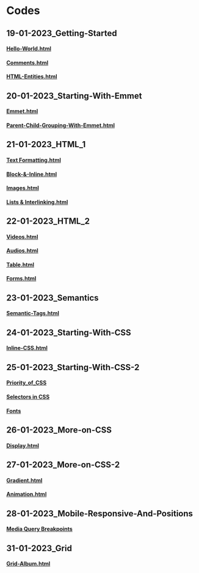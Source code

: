 # Codes

## 19-01-2023_Getting-Started

#### [Hello-World.html](https://github.com/subhranil002/PWSkills-MERN_Stack-Sigma_Batch/blob/main/10006.%2019-01-2023_Getting-Started/2.%20Hello-World.html)

#### [Comments.html](https://github.com/subhranil002/PWSkills-MERN_Stack-Sigma_Batch/blob/main/10006.%2019-01-2023_Getting-Started/4.%20Comments.html)

#### [HTML-Entities.html](https://github.com/subhranil002/PWSkills-MERN_Stack-Sigma_Batch/blob/main/10006.%2019-01-2023_Getting-Started/6.%20HTML-Entities.html)

## 20-01-2023_Starting-With-Emmet

#### [Emmet.html](https://github.com/subhranil002/PWSkills-MERN_Stack-Sigma_Batch/blob/main/10007.%2020-01-2023_Starting-With-Emmet/4.%20Emmet.html)

#### [Parent-Child-Grouping-With-Emmet.html](https://github.com/subhranil002/PWSkills-MERN_Stack-Sigma_Batch/blob/main/10007.%2020-01-2023_Starting-With-Emmet/6.%20Parent-Child-Grouping-With-Emmet.html)

## 21-01-2023_HTML_1

#### [Text Formatting.html](https://github.com/subhranil002/PWSkills-MERN_Stack-Sigma_Batch/blob/main/10008.%2021-01-2023_HTML_1/2.%20Text%20Formatting.html)

#### [Block-&-Inline.html](https://github.com/subhranil002/PWSkills-MERN_Stack-Sigma_Batch/blob/main/10008.%2021-01-2023_HTML_1/4.%20Block-%26-Inline.html)

#### [Images.html](https://github.com/subhranil002/PWSkills-MERN_Stack-Sigma_Batch/blob/main/10008.%2021-01-2023_HTML_1/6.%20Images.html)

#### [Lists & Interlinking.html](https://github.com/subhranil002/PWSkills-MERN_Stack-Sigma_Batch/blob/main/10008.%2021-01-2023_HTML_1/8.%20Lists%20%26%20Interlinking.html)

## 22-01-2023_HTML_2

#### [Videos.html](https://github.com/subhranil002/PWSkills-MERN_Stack-Sigma_Batch/blob/main/10009.%2022-01-2023_HTML_2/102.%20Videos.html)

#### [Audios.html](https://github.com/subhranil002/PWSkills-MERN_Stack-Sigma_Batch/blob/main/10009.%2022-01-2023_HTML_2/104.%20Audios.html)

#### [Table.html](https://github.com/subhranil002/PWSkills-MERN_Stack-Sigma_Batch/blob/main/10009.%2022-01-2023_HTML_2/106.%20Table.html)

#### [Forms.html](https://github.com/subhranil002/PWSkills-MERN_Stack-Sigma_Batch/blob/main/10009.%2022-01-2023_HTML_2/110.%20Forms.html)

## 23-01-2023_Semantics

#### [Semantic-Tags.html](https://github.com/subhranil002/PWSkills-MERN_Stack-Sigma_Batch/blob/main/10010.%2023-01-2023_Semantics/4.%20Semantic-Tags.html)

## 24-01-2023_Starting-With-CSS

#### [Inline-CSS.html](https://github.com/subhranil002/PWSkills-MERN_Stack-Sigma_Batch/blob/main/10011.%2024-01-2023_Starting-With-CSS/4.%20Inline-CSS.html)

## 25-01-2023_Starting-With-CSS-2

#### [Priority_of_CSS](https://github.com/subhranil002/PWSkills-MERN_Stack-Sigma_Batch/tree/main/10012.%2025-01-2023_Starting-With-CSS-2/2.%20Priority_of_CSS)

#### [Selectors in CSS](https://github.com/subhranil002/PWSkills-MERN_Stack-Sigma_Batch/tree/main/10012.%2025-01-2023_Starting-With-CSS-2/5.%20Selectors%20in%20CSS)

#### [Fonts](https://github.com/subhranil002/PWSkills-MERN_Stack-Sigma_Batch/tree/main/10012.%2025-01-2023_Starting-With-CSS-2/7.%20Fonts)

## 26-01-2023_More-on-CSS

#### [Display.html](https://github.com/subhranil002/PWSkills-MERN_Stack-Sigma_Batch/blob/main/10013.%2026-01-2023_More-on-CSS/5.%20display.html)

## 27-01-2023_More-on-CSS-2

#### [Gradient.html](https://github.com/subhranil002/PWSkills-MERN_Stack-Sigma_Batch/blob/main/10014.%2027-01-2023_More-on-CSS-2/3.%20Gradient.html)

#### [Animation.html](https://github.com/subhranil002/PWSkills-MERN_Stack-Sigma_Batch/blob/main/10014.%2027-01-2023_More-on-CSS-2/6.%20Animation.html)

## 28-01-2023_Mobile-Responsive-And-Positions

#### [Media Query Breakpoints](https://github.com/subhranil002/PWSkills-MERN_Stack-Sigma_Batch/tree/main/10015.%2028-01-2023_Mobile-Responsive-And-Positions/5.%20Media%20Query%20Breakpoints)

## 31-01-2023_Grid

#### [Grid-Album.html](https://github.com/subhranil002/PWSkills-MERN_Stack-Sigma_Batch/blob/main/10018.%2031-01-2023_Grid/4.%20Grid-Album.html)
